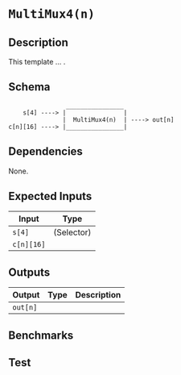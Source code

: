 # `MultiMux4(n)`
<!-- TODO: Fill in -->

## Description

This template ... .

## Schema

```
                ________________     
    s[4] ----> |                |
               |  MultiMux4(n)  | ----> out[n]
c[n][16] ----> |________________|     
```

## Dependencies

None.

## Expected Inputs

| Input           | Type           |
| -------------   | -------------  | 
| `s[4]`          | (Selector)     |
| `c[n][16]`       |                |


## Outputs

| Output        | Type           | Description     |
| ------------- | -------------  | ----------      | 
| `out[n]`      |                |          |

## Benchmarks 

## Test